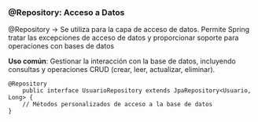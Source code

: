 ### @Repository: Acceso a Datos

@Repository -> Se utiliza para la capa de acceso de datos. Permite  Spring tratar las excepciones de acceso de datos y proporcionar soporte para operaciones con bases de datos

**Uso común**: Gestionar la interacción con la base de datos, incluyendo consultas y operaciones CRUD (crear, leer, actualizar, eliminar).

```
@Repository
	public interface UsuarioRepository extends JpaRepository<Usuario, Long> {
    // Métodos personalizados de acceso a la base de datos
}
```
